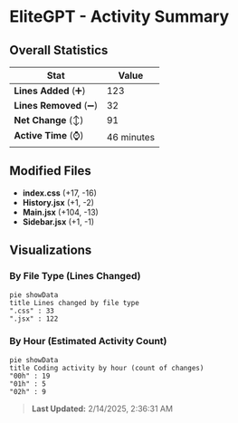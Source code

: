 # EliteGPT - Activity Summary 

## Overall Statistics

| Stat                   | Value                                                             |
| ---------------------- | ----------------------------------------------------------------- |
| **Lines Added** (➕)   | 123                                          |
| **Lines Removed** (➖) | 32                                        |
| **Net Change** (↕)    | 91                |
| **Active Time** (⌚)   | 46 minutes |


## Modified Files
- **index.css** (+17, -16)
- **History.jsx** (+1, -2)
- **Main.jsx** (+104, -13)
- **Sidebar.jsx** (+1, -1)

## Visualizations

### By File Type (Lines Changed)

```mermaid
pie showData
title Lines changed by file type
".css" : 33
".jsx" : 122
```

### By Hour (Estimated Activity Count)

```mermaid
pie showData
title Coding activity by hour (count of changes)
"00h" : 19
"01h" : 5
"02h" : 9
```


> **Last Updated:** 2/14/2025, 2:36:31 AM